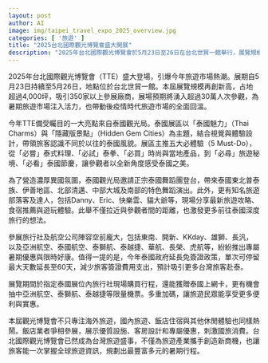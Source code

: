 ```yaml
---
layout: post
author: AI
image: img/taipei_travel_expo_2025_overview.jpg
categories: [ '旅遊' ]
title: "2025台北國際觀光博覽會盛大開展"
description: "2025年台北國際觀光博覽會於5月23日至26日在台北世貿一館舉行，展覽規模創新高超過4,000坪，超過350家廠商參展，預計吸引30萬人潮。泰國觀光局展區以『泰國魅力』和『隱藏版景點』為主題，帶來五大必體驗與正宗泰舞演出，知名旅遊達人也現場分享泰國深度玩法。今年多家旅行社與航空公司推出暑期專屬優惠，泰國免簽政策延長，現場購買還有機會抽中免費機票。國內旅遊及飯店也參與盛會，讓民眾一次掌握國內外旅遊最新資訊，打造精彩多元的暑假行程規劃。"
---
```

2025年台北國際觀光博覽會（TTE）盛大登場，引爆今年旅遊市場熱潮。展期自5月23日持續至5月26日，地點位於台北世貿一館。本屆展覽規模再創新高，占地超過4,000坪，吸引350家以上參展廠商，展場預期將湧入超過30萬人次參觀，為暑期旅遊市場注入活力，也帶動後疫情時代旅遊市場的全面回溫。

今年TTE備受矚目的一大亮點來自泰國觀光局。泰國展區以「泰國魅力」（Thai Charms）與「隱藏版景點」（Hidden Gem Cities）為主題，結合視覺與體驗設計，帶領旅客認識不同於以往的泰國風貌。展區主推五大必體驗（5 Must-Do），從「必嘗」泰式料理、「必試」泰拳、「必買」時尚與當地產品，到「必尋」旅遊秘境、「必看」泰國節慶，讓參觀者以全新角度感受泰國之美。

為了營造濃厚異國氛圍，泰國觀光局邀請正宗泰國舞蹈團登台，帶來泰國東北普泰族、伊善地區、北部清邁、中部大城及南部的特色舞蹈演出。此外，更有知名旅遊部落客及達人，包括Danny、Eric、快樂雲、貓大爺等，現場分享最新旅遊攻略、食宿推薦與遊玩體驗。此舉不僅拉近與參觀者間的距離，也激發更多前往泰國深度旅行的想法。

參展旅行社及航空公司陣容空前龐大，包括東南、開新、KKday、雄獅、長汎，以及亞洲航空、泰國航空、泰獅航、泰越捷、華航、長榮、虎航等，紛紛推出專屬暑期優惠與限時好康。值得一提的是，今年泰國政府延長免簽證政策，單次可停留最大天數延長至60天，減少旅客簽證費用支出，預計吸引更多台灣旅客赴泰。

展覽期間於指定泰國展位內旅行社現場購買行程，還能獲贈泰國上網卡，更有機會抽中亞洲航空、泰獅航、泰越捷等限量機票。多重加碼，讓旅遊民眾能享受更多便利與實惠。

本屆觀光博覽會不只專注海外旅遊，國內旅遊、飯店住宿與其他休閒體驗也同樣熱鬧。飯店業者爭相參展，展示優質設施、客房設計和專屬優惠，刺激國旅消費。台北國際觀光博覽會已然成為台灣旅遊盛事，不僅為旅遊產業攜手創造新商機，也讓旅客能一次掌握全球旅遊資訊，規劃出最豐富多元的暑期行程。